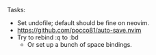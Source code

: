 Tasks:

 - Set undofile; default should be fine on neovim.
 - https://github.com/pocco81/auto-save.nvim
 - Try to rebind :q to :bd
   - Or set up a bunch of space bindings.
